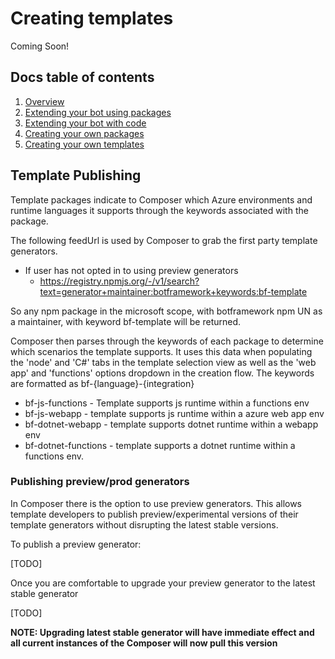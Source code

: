 # Creating templates

Coming Soon!

## Docs table of contents

1. [Overview](/docs/overview.md)
2. [Extending your bot using packages](/docs/extending-with-packages.md)
3. [Extending your bot with code](/docs/extending-with-code.md)
4. [Creating your own packages](/docs/creating-packages.md)
5. [Creating your own templates](/docs/creating-templates.md)

## Template Publishing

Template packages indicate to Composer which Azure environments and runtime languages it supports through the keywords associated with the package. 

The following feedUrl is used by Composer to grab the first party template generators.
- If user has not opted in to using preview generators
  - https://registry.npmjs.org/-/v1/search?text=generator+maintainer:botframework+keywords:bf-template

So any npm package in the microsoft scope, with botframework npm UN as a maintainer, with keyword bf-template will be returned.

Composer then parses through the keywords of each package to determine which scenarios the template supports. It uses this data when populating the 'node' and 'C#' tabs in the template selection view as well as the 'web app' and 'functions' options dropdown in the creation flow. The keywords are formatted as bf-{language}-{integration}


- bf-js-functions - Template supports js runtime within a functions env
- bf-js-webapp - template supports js runtime within a azure web app env
- bf-dotnet-webapp - template supports dotnet runtime within a webapp env
- bf-dotnet-functions - template supports a dotnet runtime within a functions env.

### Publishing preview/prod generators
In Composer there is the option to use preview generators. This allows template developers to publish preview/experimental versions of their template generators without disrupting the latest stable versions. 

To publish a preview generator:

[TODO]

Once you are comfortable to upgrade your preview generator to the latest stable generator 

[TODO] 

**NOTE: Upgrading latest stable generator will have immediate effect and all current instances of the Composer will now pull this version**